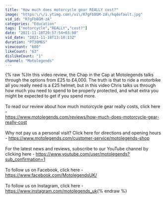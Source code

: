 ```yaml
---
title: "How much does motorcycle gear REALLY cost?"
image: "https:\/\/i.ytimg.com\/vi\/R7gFb8GM-zA\/hqdefault.jpg"
vid_id: "R7gFb8GM-zA"
categories: "Education"
tags: ["motorcycle","REALLY","cost?"]
date: "2021-11-18T20:57:54+03:00"
vid_date: "2021-11-18T13:10:13Z"
duration: "PT30M6S"
viewcount: "680"
likeCount: "63"
dislikeCount: "1"
channel: "Motolegends"
---
```

{% raw %}In this video review, the Chap in the Cap at Motolegends talks through the options from £25 to £4,000. The truth is that to ride a motorbike all you really need is a £25 helmet, but in this video Chris talks us through how much you need to spend to be properly protected, and what extra you might be expected to get if you spend more. <br /><br />To read our review about how much motorcycle gear really costs,  click here -<br /><a rel="nofollow" target="blank" href="https://www.motolegends.com/reviews/how-much-does-motorcycle-gear-really-cost">https://www.motolegends.com/reviews/how-much-does-motorcycle-gear-really-cost</a><br /><br />Why not pay us a personal visit? Click here for directions and opening hours - <a rel="nofollow" target="blank" href="https://www.motolegends.com/customer-service/motolegends-shop">https://www.motolegends.com/customer-service/motolegends-shop</a><br /><br />For the latest news and reviews, subscribe to our YouTube channel by clicking here - <a rel="nofollow" target="blank" href="https://www.youtube.com/user/motolegends?sub_confirmation=1">https://www.youtube.com/user/motolegends?sub_confirmation=1</a><br /><br />To follow us on Facebook, click here - <a rel="nofollow" target="blank" href="https://www.facebook.com/MotolegendsUK/">https://www.facebook.com/MotolegendsUK/</a><br /><br />To follow us on Instagram, click here - <a rel="nofollow" target="blank" href="https://www.instagram.com/motolegends_uk">https://www.instagram.com/motolegends_uk</a>{% endraw %}
